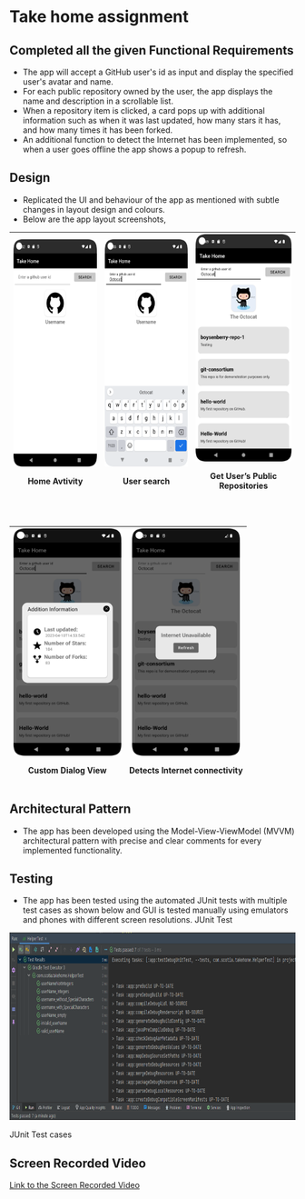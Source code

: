 # Take home assignment
## Completed all the given Functional Requirements

- The app will accept a GitHub user's id as input and display the specified user's avatar and name.
- For each public repository owned by the user, the app displays the name and description in a scrollable list.
- When a repository item is clicked, a card pops up with additional information such as when it was last updated, how many stars it has, and how many times it has been forked.
- An additional function to detect the Internet has been implemented, so when a user goes offline the app shows a popup to refresh.

## Design
- Replicated the UI and behaviour of the app as mentioned with subtle changes in layout design and colours.
- Below are the app layout screenshots,

| <img src="report and apk file/screenshot/home.png" height=400 width=190 > <P>Home Avtivity| <img src="report and apk file/screenshot/search.png" height=400 width=190 > <P>User search | <img src="report and apk file/screenshot/getRepositories.png" height=400 width=190> <P>Get User’s Public Repositories
| ---------------------------------------------- | -------------------------------------------- | ------------------------------------------- | 
</br>

| <img src="report and apk file/screenshot/getAdditonalInfo.png" height=400 width=190 > <P>Custom Dialog View | <img src="report and apk file/screenshot/detectInternetConectivity.png" height=400 width=190 > <P>Detects Internet connectivity | 
| ---------------------------------------------- | -------------------------------------------- | 

## Architectural Pattern
 - The app has been developed using the Model-View-ViewModel (MVVM) architectural pattern with precise and clear comments for every implemented functionality.

## Testing
- The app has been tested using the automated JUnit tests with multiple test cases as shown below and GUI is tested manually using emulators and phones with different screen resolutions.
JUnit Test

<img src="report and apk file/screenshot/JUnit_tests.png" height=330 width=800 > <P>JUnit Test cases
 
## Screen Recorded Video

<a href="https://drive.google.com/file/d/1100OBnm0ySGjL-NG-QwrcsRCI1Bu6-16/view?usp=share_link">
  Link to the  Screen Recorded Video </a>
